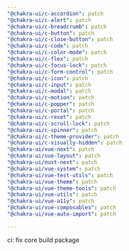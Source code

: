 ```yaml
---
"@chakra-ui/c-accordion": patch
"@chakra-ui/c-alert": patch
"@chakra-ui/c-breadcrumb": patch
"@chakra-ui/c-button": patch
"@chakra-ui/c-close-button": patch
"@chakra-ui/c-code": patch
"@chakra-ui/c-color-mode": patch
"@chakra-ui/c-flex": patch
"@chakra-ui/c-focus-lock": patch
"@chakra-ui/c-form-control": patch
"@chakra-ui/c-icon": patch
"@chakra-ui/c-input": patch
"@chakra-ui/c-modal": patch
"@chakra-ui/c-motion": patch
"@chakra-ui/c-popper": patch
"@chakra-ui/c-portal": patch
"@chakra-ui/c-reset": patch
"@chakra-ui/c-scroll-lock": patch
"@chakra-ui/c-spinner": patch
"@chakra-ui/c-theme-provider": patch
"@chakra-ui/c-visually-hidden": patch
"@chakra-ui/vue-next": patch
"@chakra-ui/vue-layout": patch
"@chakra-ui/nuxt-next": patch
"@chakra-ui/vue-system": patch
"@chakra-ui/vue-test-utils": patch
"@chakra-ui/vue-theme": patch
"@chakra-ui/vue-theme-tools": patch
"@chakra-ui/vue-utils": patch
"@chakra-ui/vue-a11y": patch
"@chakra-ui/vue-composables": patch
"@chakra-ui/vue-auto-import": patch

---
```


ci: fix core build package
